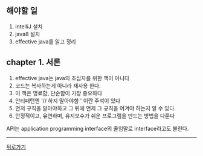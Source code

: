 ## 해야할 일


1. intelliJ 설치
2. java8 설치
3. effective java를 읽고 정리


## chapter 1. 서론

1. effective java는 java의 초심자를 위한 책이 아니다
2. 코드는 복사하는게 아니라 재사용 한다.
3. 이 책은 명료함, 단순함이 가장 중요하다
4. 안티패턴엔 '// 하지 말아야함 ' 이란 주석이 있다
5. 먼저 규칙을 알아야하고 그 뒤에 언제 그 규칙을 어겨야 하는지 알 수 있다.
6. 안정적이고, 유연하며, 유지보수가 쉬운 프로그램을 만드는 방법을 다룬다

API는 application programming interface의 줄임말로 interface라고도 불린다.


--------


[뒤로가기](../README.md)
